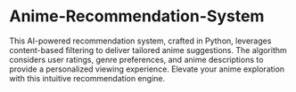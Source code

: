 # Anime-Recommendation-System
This AI-powered recommendation system, crafted in Python, leverages content-based filtering to deliver tailored anime suggestions. The algorithm considers user ratings, genre preferences, and anime descriptions to provide a personalized viewing experience. Elevate your anime exploration with this intuitive recommendation engine.
